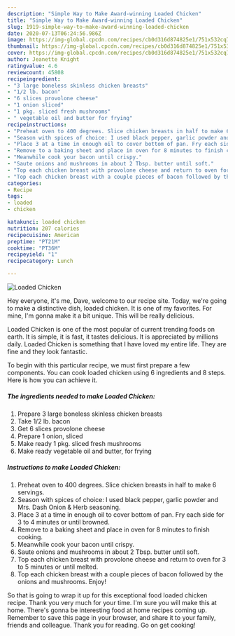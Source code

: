```yaml
---
description: "Simple Way to Make Award-winning Loaded Chicken"
title: "Simple Way to Make Award-winning Loaded Chicken"
slug: 1919-simple-way-to-make-award-winning-loaded-chicken
date: 2020-07-13T06:24:56.986Z
image: https://img-global.cpcdn.com/recipes/cb0d316d874825e1/751x532cq70/loaded-chicken-recipe-main-photo.jpg
thumbnail: https://img-global.cpcdn.com/recipes/cb0d316d874825e1/751x532cq70/loaded-chicken-recipe-main-photo.jpg
cover: https://img-global.cpcdn.com/recipes/cb0d316d874825e1/751x532cq70/loaded-chicken-recipe-main-photo.jpg
author: Jeanette Knight
ratingvalue: 4.6
reviewcount: 45808
recipeingredient:
- "3 large boneless skinless chicken breasts"
- "1/2 lb. bacon"
- "6 slices provolone cheese"
- "1 onion sliced"
- "1 pkg. sliced fresh mushrooms"
- " vegetable oil and butter for frying"
recipeinstructions:
- "Preheat oven to 400 degrees. Slice chicken breasts in half to make 6 servings."
- "Season with spices of choice: I used black pepper, garlic powder and Mrs. Dash Onion &amp; Herb seasoning."
- "Place 3 at a time in enough oil to cover bottom of pan. Fry each side for 3 to 4 minutes or until browned."
- "Remove to a baking sheet and place in oven for 8 minutes to finish cooking."
- "Meanwhile cook your bacon until crispy."
- "Saute onions and mushrooms in about 2 Tbsp. butter until soft."
- "Top each chicken breast with provolone cheese and return to oven for 3 to 5 minutes or until melted."
- "Top each chicken breast with a couple pieces of bacon followed by the onions and mushrooms. Enjoy!"
categories:
- Recipe
tags:
- loaded
- chicken

katakunci: loaded chicken 
nutrition: 207 calories
recipecuisine: American
preptime: "PT21M"
cooktime: "PT36M"
recipeyield: "1"
recipecategory: Lunch

---
```



![Loaded Chicken](https://img-global.cpcdn.com/recipes/cb0d316d874825e1/751x532cq70/loaded-chicken-recipe-main-photo.jpg)

Hey everyone, it's me, Dave, welcome to our recipe site. Today, we're going to make a distinctive dish, loaded chicken. It is one of my favorites. For mine, I'm gonna make it a bit unique. This will be really delicious.



Loaded Chicken is one of the most popular of current trending foods on earth. It is simple, it is fast, it tastes delicious. It is appreciated by millions daily. Loaded Chicken is something that I have loved my entire life. They are fine and they look fantastic.


To begin with this particular recipe, we must first prepare a few components. You can cook loaded chicken using 6 ingredients and 8 steps. Here is how you can achieve it.

<!--inarticleads1-->

##### The ingredients needed to make Loaded Chicken:

1. Prepare 3 large boneless skinless chicken breasts
1. Take 1/2 lb. bacon
1. Get 6 slices provolone cheese
1. Prepare 1 onion, sliced
1. Make ready 1 pkg. sliced fresh mushrooms
1. Make ready  vegetable oil and butter, for frying




<!--inarticleads2-->

##### Instructions to make Loaded Chicken:

1. Preheat oven to 400 degrees. Slice chicken breasts in half to make 6 servings.
1. Season with spices of choice: I used black pepper, garlic powder and Mrs. Dash Onion &amp; Herb seasoning.
1. Place 3 at a time in enough oil to cover bottom of pan. Fry each side for 3 to 4 minutes or until browned.
1. Remove to a baking sheet and place in oven for 8 minutes to finish cooking.
1. Meanwhile cook your bacon until crispy.
1. Saute onions and mushrooms in about 2 Tbsp. butter until soft.
1. Top each chicken breast with provolone cheese and return to oven for 3 to 5 minutes or until melted.
1. Top each chicken breast with a couple pieces of bacon followed by the onions and mushrooms. Enjoy!




So that is going to wrap it up for this exceptional food loaded chicken recipe. Thank you very much for your time. I'm sure you will make this at home. There's gonna be interesting food at home recipes coming up. Remember to save this page in your browser, and share it to your family, friends and colleague. Thank you for reading. Go on get cooking!
